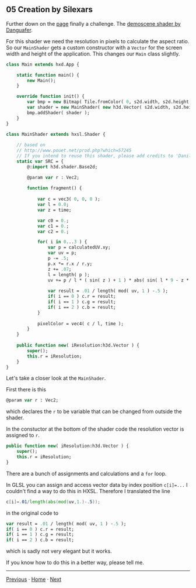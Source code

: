 
## 05 Creation by Silexars

Further down on the [page](https://thebookofshaders.com/05/) finally a challenge. The [demoscene shader by Danguafer](https://www.shadertoy.com/view/XsXXDn).

For this shader we need the resolution in pixels to calculate the aspect ratio. So our ```MainShader``` gets a custom constructor with a ```Vector``` for the screen width and height of the application. This changes our ```Main``` class slightly.

```haxe
class Main extends hxd.App {

	static function main() {
		new Main();
	}

	override function init() {
		var bmp = new Bitmap( Tile.fromColor( 0, s2d.width, s2d.height ), s2d );
		var shader = new MainShader( new h3d.Vector( s2d.width, s2d.height ));
		bmp.addShader( shader );
	}
}

class MainShader extends hxsl.Shader {
	
	// based on
	// http://www.pouet.net/prod.php?which=57245
	// If you intend to reuse this shader, please add credits to 'Danilo Guanabara'
	static var SRC = {
		@:import h3d.shader.Base2d;

		@param var r : Vec2;
		
		function fragment() {
			
			var c = vec3( 0, 0, 0 );
			var l = 0.0;
			var z = time;

			var c0 = 0.;
			var c1 = 0.;
			var c2 = 0.;

			for( i in 0...3 ) {
				var p = calculatedUV.xy;
				var uv = p;
				p -= .5;
				p.x *= r.x / r.y;
				z += .07;
				l = length( p );
				uv += p / l * ( sin( z ) + 1 ) * abs( sin( l * 9 - z * 2 ));
				
				var result = .01 / length( mod( uv, 1 ) -.5 );
				if( i == 0 ) c.r = result;
				if( i == 1 ) c.g = result;
				if( i == 2 ) c.b = result;
			}
			
			pixelColor = vec4( c / l, time );
		}
	}
	
	public function new( iResolution:h3d.Vector ) {
		super();
		this.r = iResolution;
	}
}
```

Let's take a closer look at the ```MainShader```.

First there is this 
```haxe
@param var r : Vec2;
```
which declares the ```r``` to be variable that can be changed from outside the shader.

In the constuctor at the bottom of the shader code the resolution vector is assigned to ```r```.
```haxe
public function new( iResolution:h3d.Vector ) {
	super();
	this.r = iResolution;
}
```

There are a bunch of assignments and calculations and a ```for``` loop.

In GLSL you can assign and access vector data by index position ```c[i]=...``` I couldn't find a way to do this in HXSL.
Therefore I translated the line

```glsl
c[i]=.01/length(abs(mod(uv,1.)-.5));
```

in the original code to

```haxe
var result = .01 / length( mod( uv, 1 ) -.5 );
if( i == 0 ) c.r = result;
if( i == 1 ) c.g = result;
if( i == 2 ) c.b = result;
```

which is sadly not very elegant but it works.  

If you know how to do this in a better way, please tell me.

___

[Previous](hxsl.md) ·  [Home](hxsl.md) · [Next]()